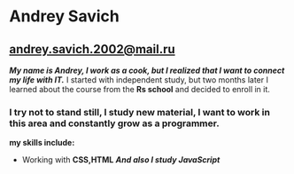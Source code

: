 # Andrey Savich
## andrey.savich.2002@mail.ru
*__My name is Andrey, I work as a cook, but I realized that I want to connect my life with IT.__*
I started with independent study, but two months later I learned about the course from the **Rs school** and decided to enroll in it.
### I try not to stand still, I study new material, I want to work in this area and constantly grow as a programmer.
**my skills include:**
* Working with **CSS,HTML**
*__And also I study JavaScript__*

